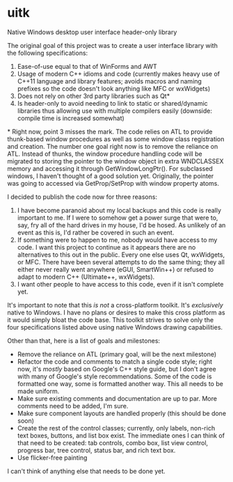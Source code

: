 uitk
====

Native Windows desktop user interface header-only library

The original goal of this project was to create a user interface library with the following specifications:

  1. Ease-of-use equal to that of WinForms and AWT
  2. Usage of modern C++ idioms and code (currently makes heavy use of C++11 language and library features; avoids macros
     and naming prefixes so the code doesn't look anything like MFC or wxWidgets)
  3. Does not rely on other 3rd party libraries such as Qt\*
  4. Is header-only to avoid needing to link to static or shared/dynamic libraries thus allowing use with multiple 
     compilers easily (downside: compile time is increased somewhat)

\* Right now, point 3 misses the mark. The code relies on ATL to provide thunk-based window procedures as well as some window 
class registration and creation. The number one goal right now is to remove the reliance on ATL. Instead of thunks, the 
window procedure handling code will be migrated to storing the pointer to the window object in extra WNDCLASSEX memory and accessing it through GetWindowLongPtr(). For subclassed windows, I haven't thought of a good solution yet. Originally, the pointer was going to accessed via GetProp/SetProp with window property atoms.

I decided to publish the code now for three reasons:

  1. I have become paranoid about my local backups and this code is really important to me. If I were to somehow get a
     power surge that were to, say, fry all of the hard drives in my house, I'd be hosed. As unlikely of an event as this
     is, I'd rather be covered in such an event.
  2. If something were to happen to me, nobody would have access to my code. I want this project to continue as it appears 
     there are no alternatives to this out in the public. Every one else uses Qt, wxWidgets, or MFC. There have been 
     several attempts to do the same thing; they all either never really went anywhere (eGUI, SmartWin++) or refused to 
     adapt to modern C++ (Ultimate++, wxWidgets).
  3. I want other people to have access to this code, even if it isn't complete yet.

It's important to note that this *is not* a cross-platform toolkit. It's *exclusively* native to Windows. I have no 
plans or desires to make this cross platform as it would simply bloat the code base. This toolkit strives to solve only 
the four specifications listed above using native Windows drawing capabilities.

Other than that, here is a list of goals and milestones:

  * Remove the reliance on ATL (primary goal, will be the next milestone)
  * Refactor the code and comments to match a single code style; right now, it's *mostly* based on Google's C++ style 
    guide, but I don't agree with many of Google's style recommendations. Some of the code is formatted one way, some 
    is formatted another way. This all needs to be made uniform.
  * Make sure existing comments and documentation are up to par. More comments need to be added, I'm sure.
  * Make sure component layouts are handled properly (this should be done soon)
  * Create the rest of the control classes; currently, only labels, non-rich text boxes, buttons, and list box 
    exist. The immediate ones I can think of that need to be created: tab controls, combo box, list view control, 
    progress bar, tree control, status bar, and rich text box.
  * Use flicker-free painting
  
I can't think of anything else that needs to be done yet.
